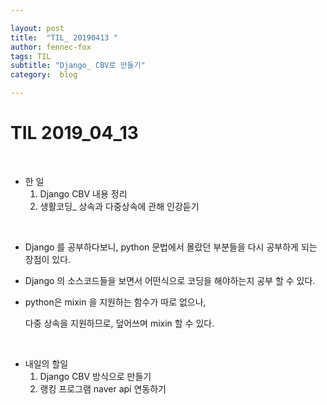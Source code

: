 ```yaml
---

layout: post
title:  "TIL_ 20190413 "
author: fennec-fox
tags: TIL
subtitle: "Django_ CBV로 만들기"
category:  blog

---
```




# TIL 2019_04_13

<br>

- 한 일
  1. Django CBV 내용 정리
  2. 생활코딩_ 상속과 다중상속에 관해 인강듣기

<br>

- Django 를 공부하다보니, python 문법에서 몰랐던 부분들을 다시 공부하게 되는 장점이 있다. 

- Django 의 소스코드들을 보면서 어떤식으로 코딩을 해야하는지 공부 할 수 있다. 

- python은 mixin 을 지원하는 함수가 따로 없으나, 

  다중 상속을 지원하므로, 덮어쓰며 mixin 할 수 있다. 

<br>

- 내일의 할일
  1. Django CBV 방식으로 만들기
  2. 랭킹 프로그램 naver api 연동하기
